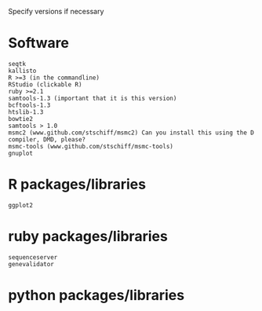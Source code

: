 Specify versions if necessary

# Software
```
seqtk
kallisto
R >=3 (in the commandline) 
RStudio (clickable R)
ruby >=2.1
samtools-1.3 (important that it is this version)
bcftools-1.3
htslib-1.3
bowtie2
samtools > 1.0
msmc2 (www.github.com/stschiff/msmc2) Can you install this using the D compiler, DMD, please?
msmc-tools (www.github.com/stschiff/msmc-tools)
gnuplot
```

# R packages/libraries
```
ggplot2
```

# ruby packages/libraries
```
sequenceserver
genevalidator
```


# python packages/libraries
```

```
